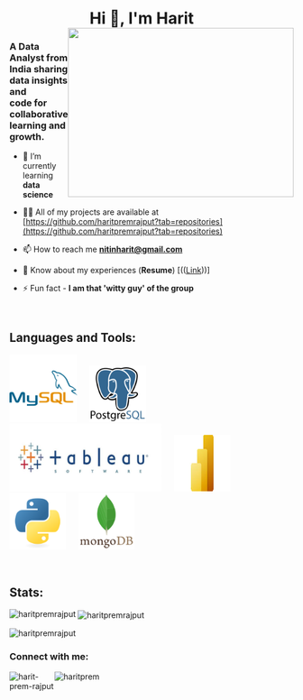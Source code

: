 <h1 align="center">Hi 👋, I'm Harit &emsp; <img src="https://github.com/haritpremrajput/haritpremrajput/blob/main/My gif.gif" align="right" width="400" height="300"/></h1>  
<h3 align="left">A Data Analyst from India sharing data insights and <br>
 code for collaborative learning and growth.</h3>


- 🌱 I’m currently learning **data science**

- 👨‍💻 All of my projects are available at [https://github.com/haritpremrajput?tab=repositories](https://github.com/haritpremrajput?tab=repositories)

- 📫 How to reach me **nitinharit@gmail.com**

- 📄 Know about my experiences (**Resume**) [(([Link]([https://drive.google.com/file/d/1y6baH4qFQDk5GZDqRAtFqGMA8Hivm22g/view?usp=sharing](https://drive.google.com/file/d/1iGd985pbyiamJsZXkMmWWcFJ35FYBSjO/view?usp=sharing))))]

- ⚡ Fun fact - **I am that 'witty guy' of the group**

<br>

<h2 align="left">Languages and Tools:</h2>
<p align="left"> <img src="https://raw.githubusercontent.com/devicons/devicon/master/icons/mysql/mysql-original-wordmark.svg" alt="mysql" width="120" height="120"/>          &emsp;                  <img src="https://raw.githubusercontent.com/devicons/devicon/master/icons/postgresql/postgresql-original-wordmark.svg" alt="postgresql" width="100" height="100"/>             &emsp;          <img src="https://github.com/haritpremrajput/haritpremrajput/blob/main/tableau-logo-tableau-software-700x263.jpg" width="270" height="120"/>             
&emsp; <img src="https://github.com/haritpremrajput/haritpremrajput/blob/main/download.jpg" width="100" height="100"/> &emsp; <img src="https://raw.githubusercontent.com/devicons/devicon/master/icons/python/python-original.svg" alt="python" width="100" height="100"/> </a>
&emsp;                          <a>
 <img src="https://raw.githubusercontent.com/devicons/devicon/master/icons/mongodb/mongodb-original-wordmark.svg" alt="mongodb" width="100" height="100"/> 
</a> </p>

<br>
<h2 align="left">Stats:</h2>

<p><img align="left" src="https://github-readme-stats.vercel.app/api/top-langs?username=haritpremrajput&show_icons=true&locale=en&layout=compact" alt="haritpremrajput" /></p>

<p>&nbsp;<img align="center" src="https://github-readme-stats.vercel.app/api?username=haritpremrajput&show_icons=true&locale=en" alt="haritpremrajput" /></p>

<p><img align="center" src="https://github-readme-streak-stats.herokuapp.com/?user=haritpremrajput&" alt="haritpremrajput" /></p><h3 align="left">Connect with me:</h3>
<p align="left">
 
<a href="https://linkedin.com/in/harit-prem-rajput" target="blank"><img align="left" src="https://raw.githubusercontent.com/rahuldkjain/github-profile-readme-generator/master/src/images/icons/Social/linked-in-alt.svg" alt="harit-prem-rajput" height="60" width="80" /></a>           <a href="https://twitter.com/haritprem" target="blank"><img align="left" src="https://raw.githubusercontent.com/rahuldkjain/github-profile-readme-generator/master/src/images/icons/Social/twitter.svg" alt="haritprem" height="60" width="80" /></a>   

</p>
